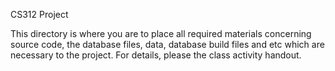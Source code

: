 CS312 Project

This directory is where you are to place all required materials concerning source code, the database files, data, database build files and etc which are necessary to the project. For details, please the class activity handout.
